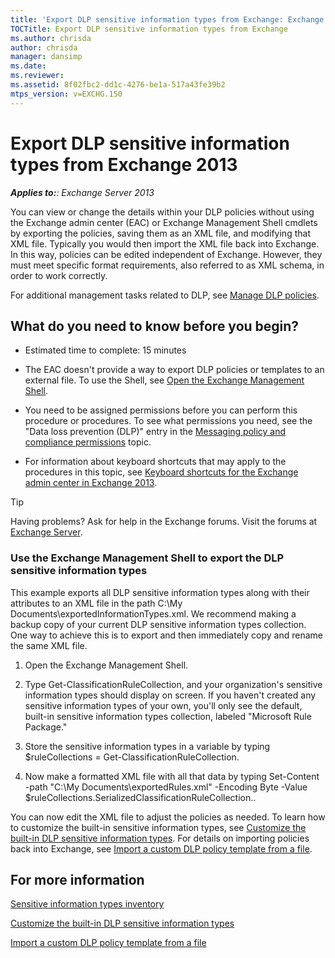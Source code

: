 ```yaml
---
title: 'Export DLP sensitive information types from Exchange: Exchange 2013 Help'
TOCTitle: Export DLP sensitive information types from Exchange
ms.author: chrisda
author: chrisda
manager: dansimp
ms.date: 
ms.reviewer: 
ms.assetid: 8f02fbc2-dd1c-4276-be1a-517a43fe39b2
mtps_version: v=EXCHG.150
---
```


# Export DLP sensitive information types from Exchange 2013

_**Applies to:**: Exchange Server 2013_

You can view or change the details within your DLP policies without using the Exchange admin center (EAC) or Exchange Management Shell cmdlets by exporting the policies, saving them as an XML file, and modifying that XML file. Typically you would then import the XML file back into Exchange. In this way, policies can be edited independent of Exchange. However, they must meet specific format requirements, also referred to as XML schema, in order to work correctly.

For additional management tasks related to DLP, see [Manage DLP policies](manage-dlp-policies-exchange-2013-help.md).

## What do you need to know before you begin?

- Estimated time to complete: 15 minutes

- The EAC doesn't provide a way to export DLP policies or templates to an external file. To use the Shell, see [Open the Exchange Management Shell](https://docs.microsoft.com/powershell/exchange/exchange-server/open-the-exchange-management-shell).

- You need to be assigned permissions before you can perform this procedure or procedures. To see what permissions you need, see the "Data loss prevention (DLP)" entry in the [Messaging policy and compliance permissions](http://technet.microsoft.com/library/ec4d3b9f-b85a-4cb9-95f5-6fc149c3899b.aspx) topic.

- For information about keyboard shortcuts that may apply to the procedures in this topic, see [Keyboard shortcuts for the Exchange admin center in Exchange 2013](keyboard-shortcuts-in-the-exchange-admin-center-2013-help.md).

> [!TIP]
> Having problems? Ask for help in the Exchange forums. Visit the forums at [Exchange Server](https://go.microsoft.com/fwlink/p/?linkId=60612).

### Use the Exchange Management Shell to export the DLP sensitive information types

This example exports all DLP sensitive information types along with their attributes to an XML file in the path C:\My Documents\exportedInformationTypes.xml. We recommend making a backup copy of your current DLP sensitive information types collection. One way to achieve this is to export and then immediately copy and rename the same XML file.

1. Open the Exchange Management Shell.

2. Type Get-ClassificationRuleCollection, and your organization's sensitive information types should display on screen. If you haven't created any sensitive information types of your own, you'll only see the default, built-in sensitive information types collection, labeled "Microsoft Rule Package."

3. Store the sensitive information types in a variable by typing $ruleCollections = Get-ClassificationRuleCollection.

4. Now make a formatted XML file with all that data by typing Set-Content -path "C:\My Documents\exportedRules.xml" -Encoding Byte -Value $ruleCollections.SerializedClassificationRuleCollection..

You can now edit the XML file to adjust the policies as needed. To learn how to customize the built-in sensitive information types, see [Customize the built-in DLP sensitive information types](customize-the-built-in-dlp-sensitive-information-types-exchange-2013-help.md). For details on importing policies back into Exchange, see [Import a custom DLP policy template from a file](import-a-custom-dlp-policy-template-from-a-file-exchange-2013-help.md).

## For more information

[Sensitive information types inventory](http://technet.microsoft.com/library/98b81f9c-87bb-4905-8e53-04621c3ae74d.aspx)

[Customize the built-in DLP sensitive information types](customize-the-built-in-dlp-sensitive-information-types-exchange-2013-help.md)

[Import a custom DLP policy template from a file](import-a-custom-dlp-policy-template-from-a-file-exchange-2013-help.md)

